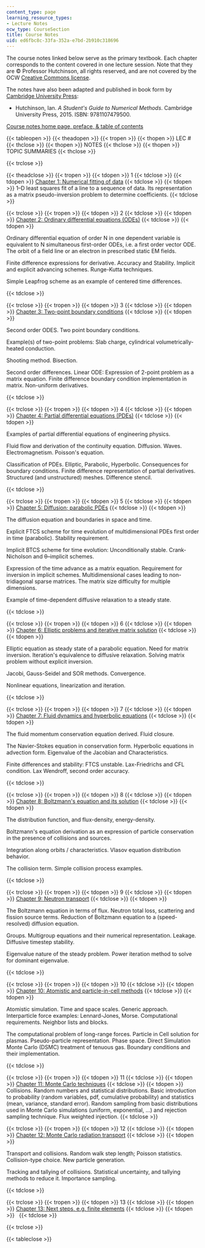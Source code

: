 ```yaml
---
content_type: page
learning_resource_types:
- Lecture Notes
ocw_type: CourseSection
title: Course Notes
uid: ed6fbc8c-33fa-352a-e7bd-2b910c318696
---
```


The course notes linked below serve as the primary textbook. Each chapter corresponds to the content covered in one lecture session. Note that they are © Professor Hutchinson, all rights reserved, and are not covered by the OCW [Creative Commons license](/terms/#cc).

The notes have also been adapted and published in book form by [Cambridge University Press](https://www.cambridge.org/):

*   Hutchinson, Ian. _A Student's Guide to Numerical Methods_. Cambridge University Press, 2015. ISBN: 9781107479500.

[Course notes home page, preface, & table of contents](http://silas.psfc.mit.edu/22.15/lectures/index.xml)

{{< tableopen >}}
{{< theadopen >}}
{{< tropen >}}
{{< thopen >}}
LEC #
{{< thclose >}}
{{< thopen >}}
NOTES
{{< thclose >}}
{{< thopen >}}
TOPIC SUMMARIES
{{< thclose >}}

{{< trclose >}}

{{< theadclose >}}
{{< tropen >}}
{{< tdopen >}}
1
{{< tdclose >}}
{{< tdopen >}}
[Chapter 1: Numerical fitting of data](http://silas.psfc.mit.edu/22.15/lectures/chap1.xml)
{{< tdclose >}}
{{< tdopen >}}
1–D least squares fit of a line to a sequence of data. Its representation as a matrix pseudo-inversion problem to determine coefficients.
{{< tdclose >}}

{{< trclose >}}
{{< tropen >}}
{{< tdopen >}}
2
{{< tdclose >}}
{{< tdopen >}}
[Chapter 2: Ordinary differential equations (ODEs)](http://silas.psfc.mit.edu/22.15/lectures/chap2.xml)
{{< tdclose >}}
{{< tdopen >}}


Ordinary differential equation of order N in one dependent variable is equivalent to N simultaneous first-order ODEs, i.e. a first order vector ODE. The orbit of a field line or an electron in prescribed static EM fields.

Finite difference expressions for derivative. Accuracy and Stability. Implicit and explicit advancing schemes. Runge-Kutta techniques.

Simple Leapfrog scheme as an example of centered time differences.


{{< tdclose >}}

{{< trclose >}}
{{< tropen >}}
{{< tdopen >}}
3
{{< tdclose >}}
{{< tdopen >}}
[Chapter 3: Two-point boundary conditions](http://silas.psfc.mit.edu/22.15/lectures/chap3.xml)
{{< tdclose >}}
{{< tdopen >}}


Second order ODES. Two point boundary conditions.

Example(s) of two-point problems: Slab charge, cylindrical volumetrically-heated conduction.

Shooting method. Bisection.

Second order differences. Linear ODE: Expression of 2-point problem as a matrix equation. Finite difference boundary condition implementation in matrix. Non-uniform derivatives.


{{< tdclose >}}

{{< trclose >}}
{{< tropen >}}
{{< tdopen >}}
4
{{< tdclose >}}
{{< tdopen >}}
[Chapter 4: Partial differential equations (PDEs)](http://silas.psfc.mit.edu/22.15/lectures/chap4.xml)
{{< tdclose >}}
{{< tdopen >}}


Examples of partial differential equations of engineering physics.

Fluid flow and derivation of the continuity equation. Diffusion. Waves. Electromagnetism. Poisson's equation.

Classification of PDEs. Elliptic, Parabolic, Hyperbolic. Consequences for boundary conditions. Finite difference representation of partial derivatives. Structured (and unstructured) meshes. Difference stencil.


{{< tdclose >}}

{{< trclose >}}
{{< tropen >}}
{{< tdopen >}}
5
{{< tdclose >}}
{{< tdopen >}}
[Chapter 5: Diffusion; parabolic PDEs](http://silas.psfc.mit.edu/22.15/lectures/chap5.xml)
{{< tdclose >}}
{{< tdopen >}}


The diffusion equation and boundaries in space and time.

Explicit FTCS scheme for time evolution of multidimensional PDEs first order in time (parabolic). Stability requirement.

Implicit BTCS scheme for time evolution: Unconditionally stable. Crank-Nicholson and θ–implicit schemes.

Expression of the time advance as a matrix equation. Requirement for inversion in implicit schemes. Multidimensional cases leading to non-tridiagonal sparse matrices. The matrix size difficulty for multiple dimensions.

Example of time-dependent diffusive relaxation to a steady state.


{{< tdclose >}}

{{< trclose >}}
{{< tropen >}}
{{< tdopen >}}
6
{{< tdclose >}}
{{< tdopen >}}
[Chapter 6: Elliptic problems and iterative matrix solution](http://silas.psfc.mit.edu/22.15/lectures/chap6.xml)
{{< tdclose >}}
{{< tdopen >}}


Elliptic equation as steady state of a parabolic equation. Need for matrix inversion. Iteration's equivalence to diffusive relaxation. Solving matrix problem without explicit inversion.

Jacobi, Gauss-Seidel and SOR methods. Convergence.

Nonlinear equations, linearization and iteration.


{{< tdclose >}}

{{< trclose >}}
{{< tropen >}}
{{< tdopen >}}
7
{{< tdclose >}}
{{< tdopen >}}
[Chapter 7: Fluid dynamics and hyperbolic equations](http://silas.psfc.mit.edu/22.15/lectures/chap7.xml)
{{< tdclose >}}
{{< tdopen >}}


The fluid momentum conservation equation derived. Fluid closure.

The Navier-Stokes equation in conservation form. Hyperbolic equations in advection form. Eigenvalue of the Jacobian and Characteristics.

Finite differences and stability: FTCS unstable. Lax-Friedrichs and CFL condition. Lax Wendroff, second order accuracy.


{{< tdclose >}}

{{< trclose >}}
{{< tropen >}}
{{< tdopen >}}
8
{{< tdclose >}}
{{< tdopen >}}
[Chapter 8: Boltzmann's equation and its solution](http://silas.psfc.mit.edu/22.15/lectures/chap8.xml)
{{< tdclose >}}
{{< tdopen >}}


The distribution function, and flux-density, energy-density.

Boltzmann's equation derivation as an expression of particle conservation in the presence of collisions and sources.

Integration along orbits / characteristics. Vlasov equation distribution behavior.

The collision term. Simple collision process examples.


{{< tdclose >}}

{{< trclose >}}
{{< tropen >}}
{{< tdopen >}}
9
{{< tdclose >}}
{{< tdopen >}}
[Chapter 9: Neutron transport](http://silas.psfc.mit.edu/22.15/lectures/chap9.xml)
{{< tdclose >}}
{{< tdopen >}}


The Boltzmann equation in terms of flux. Neutron total loss, scattering and fission source terms. Reduction of Boltzmann equation to a (speed-resolved) diffusion equation.

Groups. Multigroup equations and their numerical representation. Leakage. Diffusive timestep stability.

Eigenvalue nature of the steady problem. Power iteration method to solve for dominant eigenvalue.


{{< tdclose >}}

{{< trclose >}}
{{< tropen >}}
{{< tdopen >}}
10
{{< tdclose >}}
{{< tdopen >}}
[Chapter 10: Atomistic and particle-in-cell methods](http://silas.psfc.mit.edu/22.15/lectures/chap10.xml)
{{< tdclose >}}
{{< tdopen >}}


Atomistic simulation. Time and space scales. Generic approach. Interparticle force examples: Lennard-Jones, Morse. Computational requirements. Neighbor lists and blocks.

The computational problem of long-range forces. Particle in Cell solution for plasmas. Pseudo-particle representation. Phase space. Direct Simulation Monte Carlo (DSMC) treatment of tenuous gas. Boundary conditions and their implementation.


{{< tdclose >}}

{{< trclose >}}
{{< tropen >}}
{{< tdopen >}}
11
{{< tdclose >}}
{{< tdopen >}}
[Chapter 11: Monte Carlo techniques](http://silas.psfc.mit.edu/22.15/lectures/chap11.xml)
{{< tdclose >}}
{{< tdopen >}}
Collisions. Random numbers and statistical distributions. Basic introduction to probability (random variables, pdf, cumulative probability) and statistics (mean, variance, standard error). Random sampling from basic distributions used in Monte Carlo simulations (uniform, exponential, ...) and rejection sampling technique. Flux weighted injection.
{{< tdclose >}}

{{< trclose >}}
{{< tropen >}}
{{< tdopen >}}
12
{{< tdclose >}}
{{< tdopen >}}
[Chapter 12: Monte Carlo radiation transport](http://silas.psfc.mit.edu/22.15/lectures/chap12.xml)
{{< tdclose >}}
{{< tdopen >}}


Transport and collisions. Random walk step length; Poisson statistics. Collision-type choice. New particle generation.

Tracking and tallying of collisions. Statistical uncertainty, and tallying methods to reduce it. Importance sampling.


{{< tdclose >}}

{{< trclose >}}
{{< tropen >}}
{{< tdopen >}}
13
{{< tdclose >}}
{{< tdopen >}}
[Chapter 13: Next steps, e.g. finite elements](http://silas.psfc.mit.edu/22.15/lectures/chap13.xml)
{{< tdclose >}}
{{< tdopen >}}
 
{{< tdclose >}}

{{< trclose >}}

{{< tableclose >}}